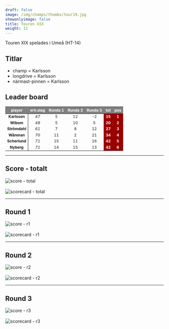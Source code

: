 ```yaml
---  
draft: false  
image: /img/champs/thumbs/tour19.jpg  
showonlyimage: false  
title: Touren XIX  
weight: 11  
---
```


Touren XIX spelades i Umeå (HT-14)

<!--more-->

## Titlar

-   champ = Karlsson  
-   longdrive = Karlsson  
-   närmast-pinnen = Karlsson

## Leader board

<table class="table table-striped table-bordered table-hover table-condensed table-responsive" style="font-size: 12px; ">
 <thead>
  <tr>
   <th style="text-align:center;font-weight: bold;color: white !important;background-color: gray !important;"> player </th>
   <th style="text-align:center;font-weight: bold;color: white !important;background-color: gray !important;"> erh.slag </th>
   <th style="text-align:center;font-weight: bold;color: white !important;background-color: gray !important;"> Runda 1 </th>
   <th style="text-align:center;font-weight: bold;color: white !important;background-color: gray !important;"> Runda 2 </th>
   <th style="text-align:center;font-weight: bold;color: white !important;background-color: gray !important;"> Runda 3 </th>
   <th style="text-align:center;font-weight: bold;color: white !important;background-color: gray !important;"> tot </th>
   <th style="text-align:center;font-weight: bold;color: white !important;background-color: gray !important;"> pos </th>
  </tr>
 </thead>
<tbody>
  <tr>
   <td style="text-align:center;font-weight: bold;background-color: gray50 !important;border-right:1px solid;"> Karlsson </td>
   <td style="text-align:center;font-style: italic;"> 47 </td>
   <td style="text-align:center;"> 5 </td>
   <td style="text-align:center;"> 12 </td>
   <td style="text-align:center;"> -2 </td>
   <td style="text-align:center;font-weight: bold;color: white !important;background-color: #990000 !important;"> 15 </td>
   <td style="text-align:center;font-weight: bold;color: white !important;background-color: #990000 !important;"> 1 </td>
  </tr>
  <tr>
   <td style="text-align:center;font-weight: bold;background-color: gray50 !important;border-right:1px solid;"> Wibom </td>
   <td style="text-align:center;font-style: italic;"> 49 </td>
   <td style="text-align:center;"> 5 </td>
   <td style="text-align:center;"> 10 </td>
   <td style="text-align:center;"> 5 </td>
   <td style="text-align:center;font-weight: bold;color: white !important;background-color: #990000 !important;"> 20 </td>
   <td style="text-align:center;font-weight: bold;color: white !important;background-color: #990000 !important;"> 2 </td>
  </tr>
  <tr>
   <td style="text-align:center;font-weight: bold;background-color: gray50 !important;border-right:1px solid;"> Strömdahl </td>
   <td style="text-align:center;font-style: italic;"> 61 </td>
   <td style="text-align:center;"> 7 </td>
   <td style="text-align:center;"> 8 </td>
   <td style="text-align:center;"> 12 </td>
   <td style="text-align:center;font-weight: bold;color: white !important;background-color: #990000 !important;"> 27 </td>
   <td style="text-align:center;font-weight: bold;color: white !important;background-color: #990000 !important;"> 3 </td>
  </tr>
  <tr>
   <td style="text-align:center;font-weight: bold;background-color: gray50 !important;border-right:1px solid;"> Wänman </td>
   <td style="text-align:center;font-style: italic;"> 70 </td>
   <td style="text-align:center;"> 11 </td>
   <td style="text-align:center;"> 2 </td>
   <td style="text-align:center;"> 21 </td>
   <td style="text-align:center;font-weight: bold;color: white !important;background-color: #990000 !important;"> 34 </td>
   <td style="text-align:center;font-weight: bold;color: white !important;background-color: #990000 !important;"> 4 </td>
  </tr>
  <tr>
   <td style="text-align:center;font-weight: bold;background-color: gray50 !important;border-right:1px solid;"> Scherlund </td>
   <td style="text-align:center;font-style: italic;"> 71 </td>
   <td style="text-align:center;"> 15 </td>
   <td style="text-align:center;"> 11 </td>
   <td style="text-align:center;"> 16 </td>
   <td style="text-align:center;font-weight: bold;color: white !important;background-color: #990000 !important;"> 42 </td>
   <td style="text-align:center;font-weight: bold;color: white !important;background-color: #990000 !important;"> 5 </td>
  </tr>
  <tr>
   <td style="text-align:center;font-weight: bold;background-color: gray50 !important;border-right:1px solid;"> Nyberg </td>
   <td style="text-align:center;font-style: italic;"> 71 </td>
   <td style="text-align:center;"> 14 </td>
   <td style="text-align:center;"> 15 </td>
   <td style="text-align:center;"> 13 </td>
   <td style="text-align:center;font-weight: bold;color: white !important;background-color: #990000 !important;"> 42 </td>
   <td style="text-align:center;font-weight: bold;color: white !important;background-color: #990000 !important;"> 6 </td>
  </tr>
</tbody>
</table>

------------------------------------------------------------------------

## Score - totalt

<img src="/results/tour19/relnet.lineplot.all.png" alt="score - total">
<br><br>
<img src="/results/tour19/absgross.scorecard.all.png" alt="scorecard - total">

------------------------------------------------------------------------

## Round 1

<img src="/results/tour19/relnet.lineplot.r1.png" alt="score - r1">
<br><br>
<img src="/results/tour19/absgross.scorecard.r1.png" alt="scorecard - r1">

------------------------------------------------------------------------

## Round 2

<img src="/results/tour19/relnet.lineplot.r2.png" alt="score - r2">
<br><br>
<img src="/results/tour19/absgross.scorecard.r2.png" alt="scorecard - r2">

------------------------------------------------------------------------

## Round 3

<img src="/results/tour19/relnet.lineplot.r3.png" alt="score - r3">
<br><br>
<img src="/results/tour19/absgross.scorecard.r3.png" alt="scorecard - r3">
